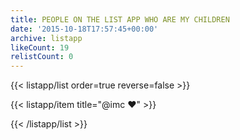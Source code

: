 ```yaml
---
title: PEOPLE ON THE LIST APP WHO ARE MY CHILDREN
date: '2015-10-18T17:57:45+00:00'
archive: listapp
likeCount: 19
relistCount: 0
---
```


{{< listapp/list order=true reverse=false >}}

   {{< listapp/item title="@imc ❤️" >}}

{{< /listapp/list >}}
